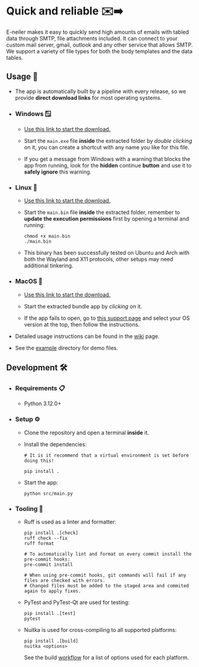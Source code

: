 # Quick and reliable ✉️➡️

E-neiler makes it easy to quickly send high amounts of emails with tabled data through SMTP, file attachments included. It can connect to your custom mail server, gmail, outlook and any other service that allows SMTP. We support a variety of file types for both the body templates and the data tables.

## Usage 🚀

- The app is automatically built by a pipeline with every release, so we provide **direct download links** for most operating systems.

- ### Windows 🪟

  - [Use this link to start the download.](https://github.com/NEIAAC/e-neiler/releases/latest/download/Windows.zip)

  - Start the `main.exe` file **inside** the extracted folder by _double clicking_ on it, you can create a shortcut with any name you like for this file.

  - If you get a message from Windows with a warning that blocks the app from running, look for the **hidden** continue **button** and use it to **safely ignore** this warning.

- ### Linux 🐧

  - [Use this link to start the download.](https://github.com/NEIAAC/e-neiler/releases/latest/download/Linux.zip)

  - Start the `main.bin` file **inside** the extracted folder, remember to **update the execution permissions** first by opening a terminal and running:

      ```shell
      chmod +x main.bin
      ./main.bin
      ```

  - This binary has been successfully tested on Ubuntu and Arch with both the Wayland and X11 protocols, other setups may need additional tinkering.

- ### MacOS 🍎

  - [Use this link to start the download.](https://github.com/NEIAAC/e-neiler/releases/latest/download/MacOS.zip)

  - Start the extracted bundle app by _clicking_ on it.

  - If the app fails to open, go to [this support page](https://support.apple.com/guide/mac-help/open-a-mac-app-from-an-unknown-developer-mh40616/mac) and select your OS version at the top, then follow the instructions.

- Detailed usage instructions can be found in the [wiki](https://github.com/NEIAAC/e-neiler/wiki) page.

- See the [example](./example/) directory for demo files.

## Development 🛠️

- ### Requirements 📋

  - Python 3.12.0+

- ### Setup ⚙️

  - Clone the repository and open a terminal **inside** it.

  - Install the dependencies:

    ```shell
    # It is it recommend that a virtual environment is set before doing this!

    pip install .
    ```

  - Start the app:

    ```shell
    python src/main.py
    ```

- ### Tooling 🧰

  - Ruff is used as a linter and formatter:

    ```shell
    pip install .[check]
    ruff check --fix
    ruff format

    # To automatically lint and format on every commit install the pre-commit hooks:
    pre-commit install

    # When using pre-commit hooks, git commands will fail if any files are checked with errors.
    # Changed files must be added to the staged area and commited again to apply fixes.
    ```

  - PyTest and PyTest-Qt are used for testing:

    ```shell
    pip install .[test]
    pytest
    ```

  - Nuitka is used for cross-compiling to all supported platforms:

    ```shell
    pip install .[build]
    nuitka <options>
    ```

    See the build [workflow](./.github/workflows/build.yaml) for a list of options used for each platform.
